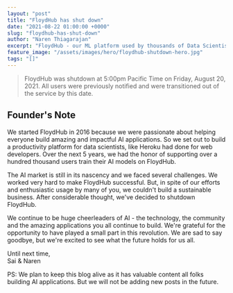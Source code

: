 ```yaml
---
layout: "post"
title: "FloydHub has shut down"
date: "2021-08-22 01:00:00 +0000"
slug: "floydhub-has-shut-down"
author: "Naren Thiagarajan"
excerpt: "FloydHub - our ML platform used by thousands of Data Scientists and AI enthusiasts was shut down on August 20, 2021."
feature_image: "/assets/images/hero/floydhub-shutdown-hero.jpg"
tags: "[]"
---
```


> FloydHub was shutdown at 5:00pm Pacific Time on Friday, August 20, 2021. All users were previously notified and were transitioned out of the service by this date.

## Founder's Note

We started FloydHub in 2016 because we were passionate about helping everyone build amazing and impactful AI applications. So we set out to build a productivity platform for data scientists, like Heroku had done for web developers. Over the next 5 years, we had the honor of supporting over a hundred thousand users train their AI models on FloydHub.  
  
The AI market is still in its nascency and we faced several challenges. We worked very hard to make FloydHub successful. But, in spite of our efforts and enthusiastic usage by many of you, we couldn't build a sustainable business. After considerable thought, we've decided to shutdown FloydHub.  
  
We continue to be huge cheerleaders of AI - the technology, the community and the amazing applications you all continue to build. We're grateful for the opportunity to have played a small part in this revolution. We are sad to say goodbye, but we're excited to see what the future holds for us all.  
  
Until next time,  
Sai & Naren

PS: We plan to keep this blog alive as it has valuable content all folks building AI applications. But we will not be adding new posts in the future.